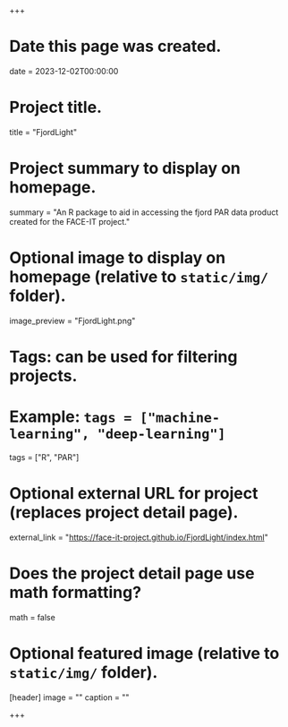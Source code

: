 +++
# Date this page was created.
date = 2023-12-02T00:00:00

# Project title.
title = "FjordLight"

# Project summary to display on homepage.
summary = "An R package to aid in accessing the fjord PAR data product created for the FACE-IT project."

# Optional image to display on homepage (relative to `static/img/` folder).
image_preview = "FjordLight.png"

# Tags: can be used for filtering projects.
# Example: `tags = ["machine-learning", "deep-learning"]`
tags = ["R", "PAR"]

# Optional external URL for project (replaces project detail page).
external_link = "https://face-it-project.github.io/FjordLight/index.html"

# Does the project detail page use math formatting?
math = false

# Optional featured image (relative to `static/img/` folder).
[header]
image = ""
caption = ""

+++
